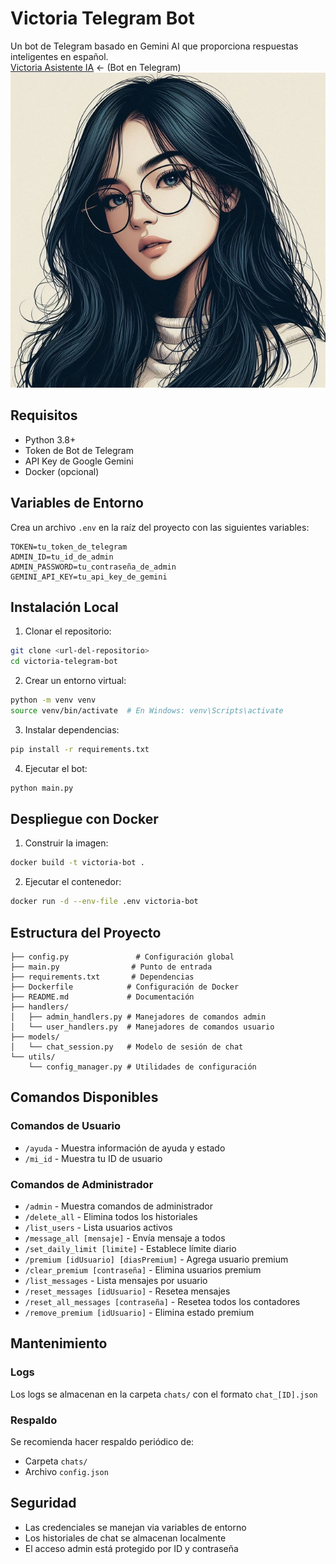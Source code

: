 # Victoria Telegram Bot

Un bot de Telegram basado en Gemini AI que proporciona respuestas inteligentes en español.          
[Victoria Asistente IA](https://t.me/Victoria_IA_Asistente_bot) ← (Bot en Telegram)         
![ImagenVictoria](/logo/Victoria%20Asistente%20IA.jpg)

## Requisitos

- Python 3.8+
- Token de Bot de Telegram
- API Key de Google Gemini
- Docker (opcional)

## Variables de Entorno

Crea un archivo `.env` en la raíz del proyecto con las siguientes variables:

```env
TOKEN=tu_token_de_telegram
ADMIN_ID=tu_id_de_admin
ADMIN_PASSWORD=tu_contraseña_de_admin
GEMINI_API_KEY=tu_api_key_de_gemini
```

## Instalación Local

1. Clonar el repositorio:
```bash
git clone <url-del-repositorio>
cd victoria-telegram-bot
```

2. Crear un entorno virtual:
```bash
python -m venv venv
source venv/bin/activate  # En Windows: venv\Scripts\activate
```

3. Instalar dependencias:
```bash
pip install -r requirements.txt
```

4. Ejecutar el bot:
```bash
python main.py
```

## Despliegue con Docker

1. Construir la imagen:
```bash
docker build -t victoria-bot .
```

2. Ejecutar el contenedor:
```bash
docker run -d --env-file .env victoria-bot
```

## Estructura del Proyecto

```
├── config.py               # Configuración global
├── main.py                # Punto de entrada
├── requirements.txt       # Dependencias
├── Dockerfile            # Configuración de Docker
├── README.md             # Documentación
├── handlers/
│   ├── admin_handlers.py # Manejadores de comandos admin
│   └── user_handlers.py  # Manejadores de comandos usuario
├── models/
│   └── chat_session.py   # Modelo de sesión de chat
└── utils/
    └── config_manager.py # Utilidades de configuración
```

## Comandos Disponibles

### Comandos de Usuario
- `/ayuda` - Muestra información de ayuda y estado
- `/mi_id` - Muestra tu ID de usuario

### Comandos de Administrador
- `/admin` - Muestra comandos de administrador
- `/delete_all` - Elimina todos los historiales
- `/list_users` - Lista usuarios activos
- `/message_all [mensaje]` - Envía mensaje a todos
- `/set_daily_limit [limite]` - Establece límite diario
- `/premium [idUsuario] [diasPremium]` - Agrega usuario premium
- `/clear_premium [contraseña]` - Elimina usuarios premium
- `/list_messages` - Lista mensajes por usuario
- `/reset_messages [idUsuario]` - Resetea mensajes
- `/reset_all_messages [contraseña]` - Resetea todos los contadores
- `/remove_premium [idUsuario]` - Elimina estado premium

## Mantenimiento

### Logs
Los logs se almacenan en la carpeta `chats/` con el formato `chat_[ID].json`

### Respaldo
Se recomienda hacer respaldo periódico de:
- Carpeta `chats/`
- Archivo `config.json`

## Seguridad

- Las credenciales se manejan via variables de entorno
- Los historiales de chat se almacenan localmente
- El acceso admin está protegido por ID y contraseña